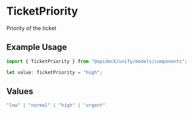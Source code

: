 # TicketPriority

Priority of the ticket

## Example Usage

```typescript
import { TicketPriority } from "@apideck/unify/models/components";

let value: TicketPriority = "high";
```

## Values

```typescript
"low" | "normal" | "high" | "urgent"
```